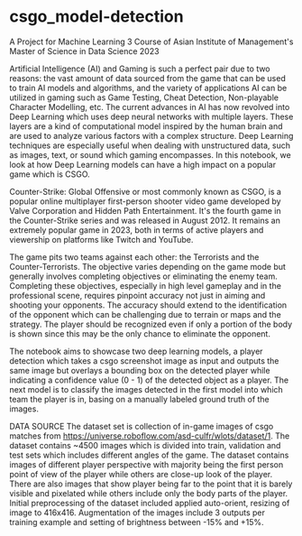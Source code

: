 # csgo_model-detection
A Project for Machine Learning 3 Course of Asian Institute of Management's Master of Science in Data Science 2023 



Artificial Intelligence (AI) and Gaming is such a perfect pair due to two reasons: the vast amount of data sourced from the game that can be used to train AI models and algorithms, and the variety of applications AI can be utilized in gaming such as Game Testing, Cheat Detection, Non-playable Character Modelling, etc. The current advances in AI has now revolved into Deep Learning which uses deep neural networks with multiple layers. These layers are a kind of computational model inspired by the human brain and are used to analyze various factors with a complex structure. Deep Learning techniques are especially useful when dealing with unstructured data, such as images, text, or sound which gaming encompasses. In this notebook, we look at how Deep Learning models can have a high impact on a popular game which is CSGO.

Counter-Strike: Global Offensive or most commonly known as CSGO, is a popular online multiplayer first-person shooter video game developed by Valve Corporation and Hidden Path Entertainment. It's the fourth game in the Counter-Strike series and was released in August 2012. It remains an extremely popular game in 2023, both in terms of active players and viewership on platforms like Twitch and YouTube.

The game pits two teams against each other: the Terrorists and the Counter-Terrorists. The objective varies depending on the game mode but generally involves completing objectives or eliminating the enemy team. Completing these objectives, especially in high level gameplay and in the professional scene, requires pinpoint accuracy not just in aiming and shooting your opponents. The accuracy should extend to the identification of the opponent which can be challenging due to terrain or maps and the strategy. The player should be recognized even if only a portion of the body is shown since this may be the only chance to eliminate the opponent.

The notebook aims to showcase two deep learning models, a player detection which takes a csgo screenshot image as input and outputs the same image but overlays a bounding box on the detected player while indicating a confidence value (0 - 1) of the detected object as a player. The next model is to classify the images detected in the first model into which team the player is in, basing on a manually labeled ground truth of the images.

DATA SOURCE
The dataset set is collection of in-game images of csgo matches from https://universe.roboflow.com/asd-culfr/wlots/dataset/1. The dataset contains ~4500 images which is divided into train, validation and test sets which includes different angles of the game. The dataset contains images of different player perspective with majority being the first person point of view of the player while others are close-up look of the player. There are also images that show player being far to the point that it is barely visible and pixelated while others include only the body parts of the player. Initial preprocessing of the dataset included applied auto-orient, resizing of image to 416x416. Augmentation of the images include 3 outputs per training example and setting of brightness between -15% and +15%.
